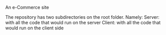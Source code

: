An e-Commerce site

The repository has two subdirectories on the root folder. Namely:
Server: with all the code that would run on the server
Client: with all the code that would run on the client side
